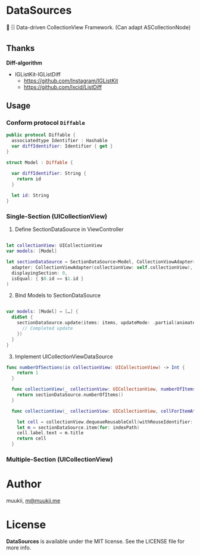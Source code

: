 # DataSources

💾 🗄 Data-driven CollectionView Framework. (Can adapt ASCollectionNode)

## Thanks

**Diff-algorithm**
- IGListKit-IGListDiff
  - https://github.com/Instagram/IGListKit
  - https://github.com/lxcid/ListDiff

## Usage

### Conform protocol `Diffable`

```swift
public protocol Diffable {
  associatedtype Identifier : Hashable
  var diffIdentifier: Identifier { get }
}
```

```swift
struct Model : Diffable {

  var diffIdentifier: String {
    return id
  }
  
  let id: String
}
```

### Single-Section (UICollectionView)

1. Define SectionDataSource in ViewController

```swift

let collectionView: UICollectionView
var models: [Model]

let sectionDataSource = SectionDataSource<Model, CollectionViewAdapter>(
  adapter: CollectionViewAdapter(collectionView: self.collectionView),
  displayingSection: 0,
  isEqual: { $0.id == $1.id }
)
```

2. Bind Models to SectionDataSource

```swift

var models: [Model] = […] {
  didSet {
    sectionDataSource.update(items: items, updateMode: .partial(animated: true), completion: {
      // Completed update
    })
  }
}

```

3. Implement UICollectionViewDataSource

```swift
func numberOfSections(in collectionView: UICollectionView) -> Int {
    return 1
  }

  func collectionView(_ collectionView: UICollectionView, numberOfItemsInSection section: Int) -> Int {
    return sectionDataSource.numberOfItems()
  }

  func collectionView(_ collectionView: UICollectionView, cellForItemAt indexPath: IndexPath) -> UICollectionViewCell {

    let cell = collectionView.dequeueReusableCell(withReuseIdentifier: "Cell", for: indexPath) as! Cell
    let m = sectionDataSource.item(for: indexPath)
    cell.label.text = m.title
    return cell
  }
```

### Multiple-Section (UICollectionView)

# Author

muukii, m@muukii.me

# License

**DataSources** is available under the MIT license. See the LICENSE file for more info.
